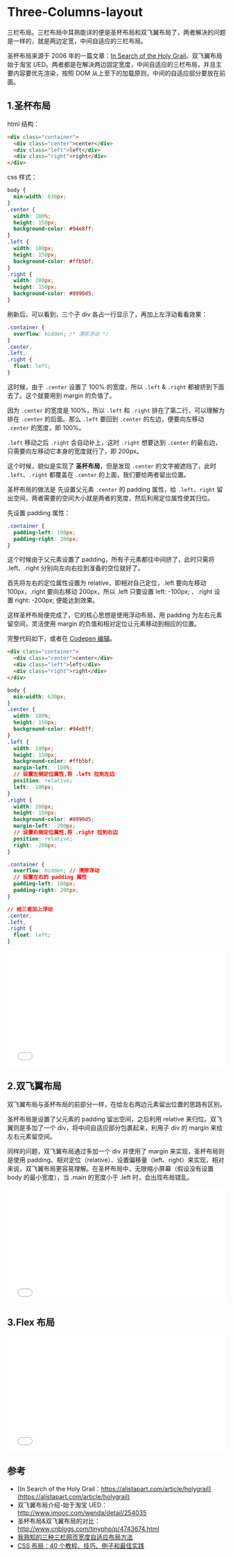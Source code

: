 # Three-Columns-layout

三栏布局。三栏布局中耳熟能详的便是圣杯布局和双飞翼布局了，两者解决的问题是一样的，就是两边定宽，中间自适应的三栏布局。

圣杯布局来源于 2006 年的一篇文章：[In Search of the Holy Grail](https://alistapart.com/article/holygrail)。双飞翼布局始于淘宝 UED。两者都是在解决两边固定宽度，中间自适应的三栏布局，并且主要内容要优先渲染，按照 DOM 从上至下的加载原则，中间的自适应部分要放在前面。

## 1.圣杯布局

html 结构：

```html
<div class="container">
  <div class="center">center</div>
  <div class="left">left</div>
  <div class="right">right</div>
</div>
```

css 样式：

```css
body {
  min-width: 630px;
}
.center {
  width: 100%;
  height: 150px;
  background-color: #94e8ff;
}
.left {
  width: 100px;
  height: 150px;
  background-color: #ffb5bf;
}
.right {
  width: 200px;
  height: 150px;
  background-color: #8990d5;
}
```

刷新后，可以看到，三个子 div 各占一行显示了，再加上左浮动看看效果：

```css
.container {
  overflow: hidden; /* 清除浮动 */
}
.center,
.left,
.right {
  float: left;
}
```

这时候，由于 `.center` 设置了 100% 的宽度，所以 `.left` & `.right` 都被挤到下面去了。这个就要用到 margin 的负值了。

因为 `.center` 的宽度是 100%，所以 `.left` 和 `.right` 排在了第二行，可以理解为排在 `.center` 的后面。那么 `.left` 要回到 `.center` 的左边，便要向左移动 `.center` 的宽度，即 100%。

`.left` 移动之后 `.right` 会自动补上，这时 `.right` 想要达到 `.center` 的最右边，只需要向左移动它本身的宽度就行了，即 200px。

这个时候，貌似是实现了 **圣杯布局**，但是发现 `.center` 的文字被遮挡了，此时 `.left`、`.right` 都覆盖在 `.center` 的上面，我们要给两者留出位置。

圣杯布局的做法是 先设置父元素 `.center` 的 padding 属性，给 `.left`、`right` 留出空间，两者需要的空间大小就是两者的宽度，然后利用定位属性使其归位。

先设置 padding 属性：

```css
.container {
  padding-left: 100px;
  padding-right: 200px;
}
```

这个时候由于父元素设置了 padding，所有子元素都往中间挤了，此时只需将 .left、.right 分别向左向右拉到准备的空位就好了。

首先将左右的定位属性设置为 relative，即相对自己定位，.left 要向左移动 100px，.right 要向右移动 200px，所以 .left 只要设置 left: -100px; 、.right 设置 right: -200px; 便能达到效果。

这样圣杯布局便完成了，它的核心思想是使用浮动布局，用 padding 为左右元素留空间，灵活使用 margin 的负值和相对定位让元素移动到相应的位置。

完整代码如下，或者在 [Codepen 编辑](https://codepen.io/alvinmi/pen/daBPpq/)。

```html
<div class="container">
  <div class="center">center</div>
  <div class="left">left</div>
  <div class="right">right</div>
</div>
```

```css
body {
  min-width: 630px;
}
.center {
  width: 100%;
  height: 150px;
  background-color: #94e8ff;
}
.left {
  width: 100px;
  height: 150px;
  background-color: #ffb5bf;
  margin-left: -100%;
  // 设置左侧定位属性,将 .left 拉到左边
  position: relative;
  left: -100px;
}
.right {
  width: 200px;
  height: 150px;
  background-color: #8990d5;
  margin-left: -200px;
  // 设置右侧定位属性,将 .right 拉到右边
  position: relative;
  right: -200px;
}

.container {
  overflow: hidden; // 清除浮动
  // 设置左右的 padding 属性
  padding-left: 100px;
  padding-right: 200px;
}

// 给三者加上浮动
.center,
.left,
.right {
  float: left;
}
```

<iframe height="265" style="width: 100%;" scrolling="no" title="Three-Columns-layout" src="//codepen.io/alvinmi/embed/daBPpq/?height=265&theme-id=0&default-tab=result" frameborder="no" allowtransparency="true" allowfullscreen="true">
  See the Pen <a href='https://codepen.io/alvinmi/pen/daBPpq/'>Three-Columns-layout</a> by YuHui
  (<a href='https://codepen.io/alvinmi'>@alvinmi</a>) on <a href='https://codepen.io'>CodePen</a>.
</iframe>

## 2.双飞翼布局

双飞翼布局与圣杯布局的前部分一样，在给左右两边元素留出位置的思路有区别。

圣杯布局是设置了父元素的 padding 留出空间，之后利用 relative 来归位。双飞翼则是多加了一个 div，将中间自适应部分包裹起来，利用子 div 的 margin 来给左右元素留空间。

同样的问题，双飞翼布局通过多加一个 div 并使用了 margin 来实现，圣杯布局则是使用 padding、相对定位（relative）、设置偏移量（left、right）来实现，相对来说，双飞翼布局更容易理解。在圣杯布局中，无限缩小屏幕（假设没有设置 body 的最小宽度），当 .main 的宽度小于 .left 时，会出现布局错乱。

<iframe height="265" style="width: 100%;" scrolling="no" title="双飞翼布局" src="//codepen.io/alvinmi/embed/RvzWjM/?height=265&theme-id=0&default-tab=css,result" frameborder="no" allowtransparency="true" allowfullscreen="true">
  See the Pen <a href='https://codepen.io/alvinmi/pen/RvzWjM/'>双飞翼布局</a> by YuHui
  (<a href='https://codepen.io/alvinmi'>@alvinmi</a>) on <a href='https://codepen.io'>CodePen</a>.
</iframe>

## 3.Flex 布局

<iframe height="265" style="width: 100%;" scrolling="no" title="Flex-三栏布局" src="//codepen.io/alvinmi/embed/jJOEgP/?height=265&theme-id=0&default-tab=css,result" frameborder="no" allowtransparency="true" allowfullscreen="true">
  See the Pen <a href='https://codepen.io/alvinmi/pen/jJOEgP/'>Flex-三栏布局</a> by YuHui
  (<a href='https://codepen.io/alvinmi'>@alvinmi</a>) on <a href='https://codepen.io'>CodePen</a>.
</iframe>

## 参考

- [In Search of the Holy Grail：https://alistapart.com/article/holygrail](https://alistapart.com/article/holygrail)
- 双飞翼布局介绍-始于淘宝 UED：http://www.imooc.com/wenda/detail/254035
- 圣杯布局&双飞翼布局的对比：http://www.cnblogs.com/tinyphp/p/4743674.html
- [我熟知的三种三栏网页宽度自适应布局方法](https://www.zhangxinxu.com/wordpress/2009/11/%E6%88%91%E7%86%9F%E7%9F%A5%E7%9A%84%E4%B8%89%E7%A7%8D%E4%B8%89%E6%A0%8F%E7%BD%91%E9%A1%B5%E5%AE%BD%E5%BA%A6%E8%87%AA%E9%80%82%E5%BA%94%E5%B8%83%E5%B1%80%E6%96%B9%E6%B3%95/)
- [CSS 布局：40 个教程、技巧、例子和最佳实践](https://coolshell.cn/articles/6840.html)


```

```
